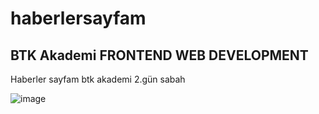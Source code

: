 # haberlersayfam

## BTK Akademi **FRONTEND** WEB DEVELOPMENT

Haberler sayfam btk akademi 2.gün sabah<br>


![image](https://user-images.githubusercontent.com/61596919/184864485-85ade1d8-9a98-4a2f-9d7e-8e86d9d452b6.png)

